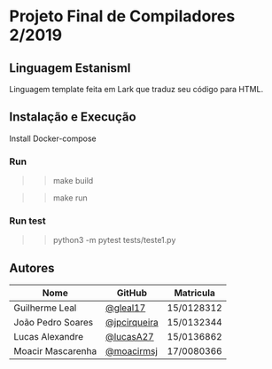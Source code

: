 # Projeto Final de Compiladores 2/2019

## Linguagem Estanisml

Linguagem template feita em Lark que traduz seu código para HTML.

## Instalação e Execução

Install Docker-compose

### Run

>> make build

>> make run

### Run test

>> python3 -m pytest tests/teste1.py

## Autores

| Nome | GitHub | Matricula | 
|------|--------|-----------| 
|Guilherme Leal| [@gleal17](https://github.com/gleal17) | 15/0128312 |
|João Pedro Soares| [@jpcirqueira](https://github.com/jpcirqueira) |15/0132344|
|Lucas Alexandre|[@lucasA27](https://github.com/lucasA27) | 15/0136862|
|Moacir Mascarenha|[@moacirmsj](https://github.com/MoacirMSJ)|17/0080366 |
